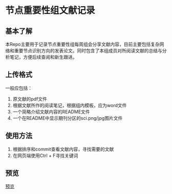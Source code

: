 # 节点重要性组文献记录

## 基本了解

本Repo主要用于记录节点重要性组每周组会分享文献内容，目前主要包括复杂网络和重要节点识别方向的发表论文。同时包含了本组成员对所阅读文献的总结与分析笔记，方便后续查阅和新生跟进。

## 上传格式

一般应包括：

1. 原文献的pdf文件
2. 根据文献所作的阅读笔记，根据组内模板，应为word文件
3. 一个简略介绍文献内容的README文件
4. 一个在README中显示期刊分区的sci.png/jpg图片文件

## 使用方法

1. 根据排序和commit查看文献内容，寻找需要的文献
2. 在网页端使用Ctrl + F寻找关键词


## 预览

[预览](https://github.com/CUC-Group/Thesis-Record/pdf/viewer.html?file=https://github.com/CUC-Group/Thesis-Record/https://github.com/CUC-Group/Thesis-Record/blob/main/002%20-%20GMM%20-%20A%20generalized%20mechanics%20model%20for%20identifying%20the%20importance%20of%20nodes%20in%20complex%20networks/GMM%20-%20A%20generalized%20mechanics%20model%20for%20identifying%20the%20importance%20of%20nodes%20in%20complex%20networks.pdf)
